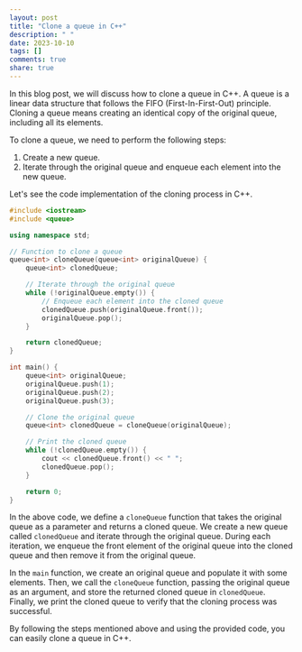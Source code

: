 ```yaml
---
layout: post
title: "Clone a queue in C++"
description: " "
date: 2023-10-10
tags: []
comments: true
share: true
---
```


In this blog post, we will discuss how to clone a queue in C++. A queue is a linear data structure that follows the FIFO (First-In-First-Out) principle. Cloning a queue means creating an identical copy of the original queue, including all its elements.

To clone a queue, we need to perform the following steps:

1. Create a new queue.
2. Iterate through the original queue and enqueue each element into the new queue.

Let's see the code implementation of the cloning process in C++.

```cpp
#include <iostream>
#include <queue>

using namespace std;

// Function to clone a queue
queue<int> cloneQueue(queue<int> originalQueue) {
    queue<int> clonedQueue;

    // Iterate through the original queue
    while (!originalQueue.empty()) {
        // Enqueue each element into the cloned queue
        clonedQueue.push(originalQueue.front());
        originalQueue.pop();
    }

    return clonedQueue;
}

int main() {
    queue<int> originalQueue;
    originalQueue.push(1);
    originalQueue.push(2);
    originalQueue.push(3);

    // Clone the original queue
    queue<int> clonedQueue = cloneQueue(originalQueue);

    // Print the cloned queue
    while (!clonedQueue.empty()) {
        cout << clonedQueue.front() << " ";
        clonedQueue.pop();
    }

    return 0;
}
```

In the above code, we define a `cloneQueue` function that takes the original queue as a parameter and returns a cloned queue. We create a new queue called `clonedQueue` and iterate through the original queue. During each iteration, we enqueue the front element of the original queue into the cloned queue and then remove it from the original queue.

In the `main` function, we create an original queue and populate it with some elements. Then, we call the `cloneQueue` function, passing the original queue as an argument, and store the returned cloned queue in `clonedQueue`. Finally, we print the cloned queue to verify that the cloning process was successful.

By following the steps mentioned above and using the provided code, you can easily clone a queue in C++.